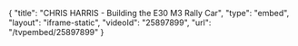 {
    "title": "CHRIS HARRIS - Building the E30 M3 Rally Car",
    "type": "embed",
    "layout": "iframe-static",
    "videoId": "25897899",
    "url": "\/tvpembed\/25897899"
}